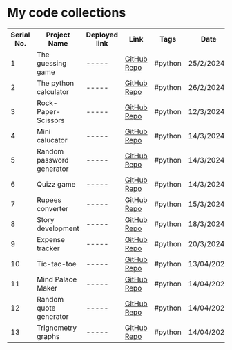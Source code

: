 
<html>
 <head> 
</head>
 <body>
<h1>My code collections</h1>
<table>
  <tr>
    <th>Serial No.</th>
    <th>Project Name</th>
    <th>Deployed link</th>
    <th>Link</th>
    <th>Tags</th>
    <th>Date</th>
  </tr>
  <tr>
    <td>1</td>
    <td>The guessing game</td>
    <td>-----</td>
    <td>  <a href="https://github.com/Vignesha0408/Code-collections/blob/main/Python/guessing%20game/main.py">GitHub Repo</a>   </td>
    <td>#python</td>
    <td>25/2/2024</td>
  </tr>
  <tr>
    <td>2</td>
    <td>The python calculator</td>
    <td>-----</td>
    <td><a href="https://github.com/Vignesha0408/Code-collections/blob/main/Python/python%20calculator/main.py">GitHub Repo</a></td>
    <td>#python</td>
    <td>26/2/2024</td>
  </tr>

  <tr>
    <td>3</td>
    <td>Rock-Paper-Scissors</td>
    <td>-----</td>
    <td><a href="https://github.com/Vignesha0408/Code-collections/blob/main/Python/Rock-Paper-Scissors/main.py">GitHub Repo</a></td>
    <td>#python</td>
    <td>12/3/2024</td>
  </tr>
  <tr>
    <td>4</td>
    <td>Mini calucator</td>
    <td>-----</td>
     <td><a href="https://github.com/Vignesha0408/Code-collections/blob/main/Python/python%20calculator/Mini%20calucator/main.py">GitHub Repo</a></td>
    <td>#python</td>
    <td>14/3/2024</td>
  </tr>
<tr>
    <td>5</td>
    <td>Random password generator</td>
    <td>-----</td>
     <td><a href="https://github.com/Vignesha0408/Code-collections/blob/main/Python/Random%20Password%20generator/main.py">GitHub Repo</a></td>
    <td>#python</td>
    <td>14/3/2024</td>
  </tr>
<tr>
    <td>6</td>
    <td>Quizz game</td>
    <td>-----</td>
     <td><a href="https://github.com/Vignesha0408/Code-collections/blob/main/Python/Quizz%20game/main.py ">GitHub Repo</a></td>
    <td>#python</td>
    <td>14/3/2024</td>
  </tr>



<tr>
    <td>7</td>
    <td>Rupees converter</td>
    <td>-----</td>
     <td><a href="https://github.com/Vignesha0408/Code-collections/blob/main/Python/Rupees%20converter/main.py">GitHub Repo</a></td>
    <td>#python</td>
    <td>15/3/2024</td>
  </tr>



<tr>
    <td>8</td>
    <td>Story development</td>
    <td>-----</td>
     <td><a href="https://github.com/Vignesha0408/Code-collections/blob/main/Python/Story%20development/main.py">GitHub Repo</a></td>
    <td>#python</td>
    <td>18/3/2024</td>
  </tr>






<tr>
    <td>9</td>
    <td>Expense tracker</td>
    <td>-----</td>
     <td><a href="https://github.com/Vignesha0408/Code-collections/blob/main/Python/Expense%20tracker/main.py">GitHub Repo</a></td>
    <td>#python</td>
    <td>20/3/2024</td>
  </tr>


   



   <tr>
    <td>10</td>
    <td>Tic-tac-toe</td>
    <td>-----</td>
     <td><a href="https://github.com/Vignesha0408/Code-collections/blob/main/Python/Tic-tac-toe/main.py">GitHub Repo</a></td>
    <td>#python</td>
    <td>13/04/2024</td>
  </tr>


<tr>
    <td>11</td>
    <td>Mind Palace Maker</td>
    <td>-----</td>
     <td><a href="https://github.com/Vignesha0408/Code-collections/blob/main/Python/Mind_Palace_Maker/main.py">GitHub Repo</a></td>
    <td>#python</td>
    <td>14/04/2024</td>
  </tr>


<tr>
    <td>12</td>
    <td>Random quote generator</td>
    <td>-----</td>
     <td><a href="https://github.com/Vignesha0408/Code-collections/blob/main/Python/Random_quote_generator/main.py">GitHub Repo</a></td>
    <td>#python</td>
    <td>14/04/2024</td>
  </tr>


<tr>
    <td>13</td>
    <td>Trignometry graphs</td>
    <td>-----</td>
     <td><a href="https://github.com/Vignesha0408/Code-collections/blob/main/Python/Trignometry_graphs/main.py">GitHub Repo</a></td>
    <td>#python</td>
    <td>14/04/2024</td>
  </tr>
  








</table>

</body>
</html>
